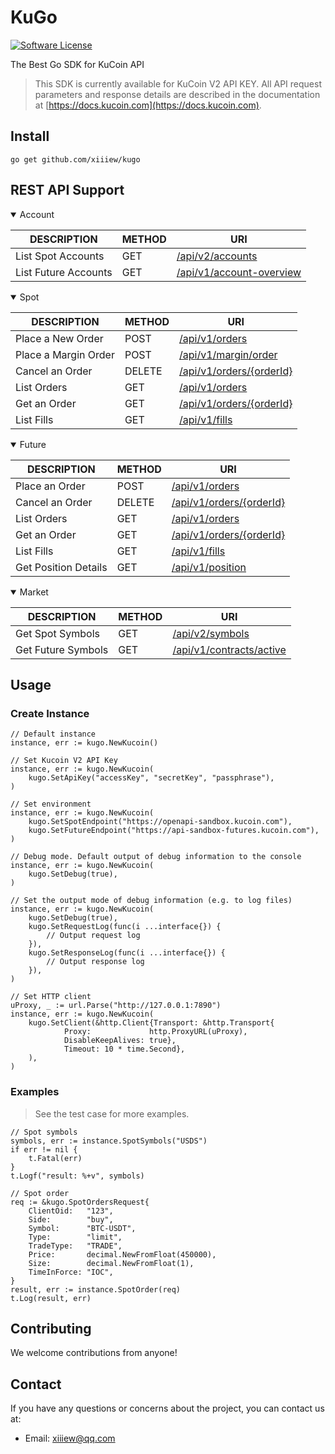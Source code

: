 # KuGo

[![Software License](https://img.shields.io/badge/License-MIT-orange.svg?style=flat-square)](https://github.com/xiiiew/kugo/blob/master/LICENSE)

The Best Go SDK for KuCoin API

> This SDK is currently available for KuCoin V2 API KEY. All API request parameters and response details are described in the documentation at [https://docs.kucoin.com](https://docs.kucoin.com).

## Install

```shell
go get github.com/xiiiew/kugo
```

## REST API Support

<details open>
<summary>Account</summary>

|     DESCRIPTION      | METHOD |             URI               |
|----------------------|--------|-------------------------------|
|List Spot Accounts    |GET     | [/api/v2/accounts](https://docs.kucoin.com/#list-accounts)              |
|List Future Accounts  |GET     | [/api/v1/account-overview](https://docs.kucoin.com/futures/#get-account-overview)      |

</details>

<details open>
<summary>Spot</summary>

|     DESCRIPTION      | METHOD |             URI               |
|----------------------|--------|-------------------------------|
|Place a New Order     |POST    | [/api/v1/orders](https://docs.kucoin.com/#place-a-new-order)                |
|Place a Margin Order  |POST    | [/api/v1/margin/order](https://docs.kucoin.com/#place-a-margin-order)          |
|Cancel an Order       |DELETE  | [/api/v1/orders/{orderId}](https://docs.kucoin.com/#cancel-an-order)      |
|List Orders           |GET     | [/api/v1/orders](https://docs.kucoin.com/#list-orders)                |
|Get an Order          |GET     | [/api/v1/orders/{orderId}](https://docs.kucoin.com/#get-an-order)      |
|List Fills            |GET     | [/api/v1/fills](https://docs.kucoin.com/#list-fills)                 |

</details>

<details open>
<summary>Future</summary>

|     DESCRIPTION      | METHOD |             URI               |
|----------------------|--------|-------------------------------|
|Place an Order        |POST    | [/api/v1/orders](https://docs.kucoin.com/futures/#place-an-order)                |
|Cancel an Order       |DELETE  | [/api/v1/orders/{orderId}](https://docs.kucoin.com/futures/#cancel-an-order)      |
|List Orders           |GET     | [/api/v1/orders](https://docs.kucoin.com/futures/#get-order-list)                |
|Get an Order          |GET     | [/api/v1/orders/{orderId}](https://docs.kucoin.com/futures/#get-details-of-a-single-order)      |
|List Fills            |GET     | [/api/v1/fills](https://docs.kucoin.com/futures/#get-fills)                 |
|Get Position Details  |GET     | [/api/v1/position](https://docs.kucoin.com/futures/#get-position-details)              |

</details>

<details open>
<summary>Market</summary>

|     DESCRIPTION      | METHOD |             URI               |
|----------------------|--------|-------------------------------|
|Get Spot Symbols      |GET     | [/api/v2/symbols](https://docs.kucoin.com/futures/#get-open-contract-list)               |
|Get Future Symbols    |GET     | [/api/v1/contracts/active](https://docs.kucoin.com/#get-symbols-list)      |

</details>

## Usage

### Create Instance

```golang
// Default instance
instance, err := kugo.NewKucoin()

// Set Kucoin V2 API Key
instance, err := kugo.NewKucoin(
    kugo.SetApiKey("accessKey", "secretKey", "passphrase"),
)

// Set environment
instance, err := kugo.NewKucoin(
    kugo.SetSpotEndpoint("https://openapi-sandbox.kucoin.com"),
    kugo.SetFutureEndpoint("https://api-sandbox-futures.kucoin.com"),
)

// Debug mode. Default output of debug information to the console
instance, err := kugo.NewKucoin(
    kugo.SetDebug(true),
)

// Set the output mode of debug information (e.g. to log files)
instance, err := kugo.NewKucoin(
    kugo.SetDebug(true),
    kugo.SetRequestLog(func(i ...interface{}) {
        // Output request log
    }),
    kugo.SetResponseLog(func(i ...interface{}) {
        // Output response log
    }),
)

// Set HTTP client
uProxy, _ := url.Parse("http://127.0.0.1:7890")
instance, err := kugo.NewKucoin(
    kugo.SetClient(&http.Client{Transport: &http.Transport{
			Proxy:             http.ProxyURL(uProxy),
			DisableKeepAlives: true},
			Timeout: 10 * time.Second},
    ),
)

```

### Examples

> See the test case for more examples.

```golang
// Spot symbols
symbols, err := instance.SpotSymbols("USDS")
if err != nil {
    t.Fatal(err)
}
t.Logf("result: %+v", symbols)

// Spot order
req := &kugo.SpotOrdersRequest{
    ClientOid:   "123",
    Side:        "buy",
    Symbol:      "BTC-USDT",
    Type:        "limit",
    TradeType:   "TRADE",
    Price:       decimal.NewFromFloat(450000),
    Size:        decimal.NewFromFloat(1),
    TimeInForce: "IOC",
}
result, err := instance.SpotOrder(req)
t.Log(result, err)
```

## Contributing

We welcome contributions from anyone! 

## Contact

If you have any questions or concerns about the project, you can contact us at:

* Email: xiiiew@qq.com